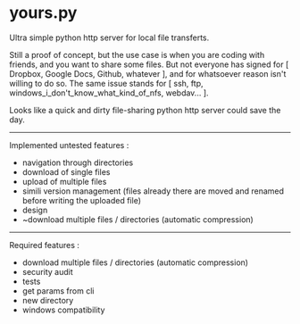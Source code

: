 yours.py
========

Ultra simple python http server for local file transferts.

Still a proof of concept, but the use case is when you are coding with friends, and you want to share some files.
But not everyone has signed for [ Dropbox, Google Docs, Github, whatever ], and for whatsoever reason isn't willing to do so. The same issue stands for [ ssh, ftp, windows_i_don't_know_what_kind_of_nfs, webdav... ].

Looks like a quick and dirty file-sharing python http server could save the day.

__________________________________________________________________

Implemented untested features :
* navigation through directories
* download of single files
* upload of multiple files
* simili version management (files already there are moved and renamed before writing the uploaded file)
* design
* ~download multiple files / directories (automatic compression)
__________________________________________________________________

Required features :
* download multiple files / directories (automatic compression)
* security audit
* tests
* get params from cli
* new directory
* windows compatibility



